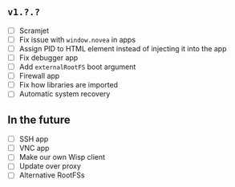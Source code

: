 ## `v1.?.?`
- [ ] Scramjet
- [ ] Fix issue with `window.novea` in apps
- [ ] Assign PID to HTML element instead of injecting it into the app
- [ ] Fix debugger app
- [ ] Add `externalRootFS` boot argument
- [ ] Firewall app
- [ ] Fix how libraries are imported
- [ ] Automatic system recovery

## In the future
- [ ] SSH app
- [ ] VNC app
- [ ] Make our own Wisp client
- [ ] Update over proxy
- [ ] Alternative RootFSs